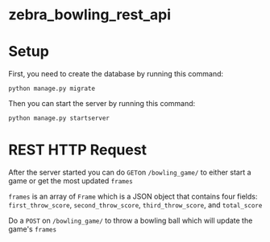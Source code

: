 # zebra_bowling_rest_api

# Setup

First, you need to create the database by running this command:

```
python manage.py migrate 
```


Then you can start the server by running this command:
 
 ```
 python manage.py startserver
 ```

# REST HTTP Request

After the server started you can do `GET`on `/bowling_game/` to either start a game or get the most updated  `frames` 

`frames` is an array of `Frame` which is a JSON object that contains four fields:  `first_throw_score`, `second_throw_score`, `third_throw_score`, and `total_score`

Do a `POST` on `/bowling_game/` to throw a bowling ball which will update the game's `frames`




